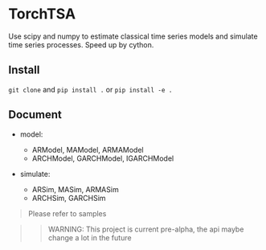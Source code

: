 # TorchTSA

Use scipy and numpy to estimate classical time series models and simulate time series processes. Speed up by cython.

## Install

`git clone` and `pip install .` or `pip install -e .`

## Document

- model:

  - ARModel, MAModel, ARMAModel
  - ARCHModel, GARCHModel, IGARCHModel

- simulate:

  - ARSim, MASim, ARMASim
  - ARCHSim, GARCHSim

> Please refer to samples

> > WARNING: This project is current pre-alpha, the api maybe change a lot in the future
